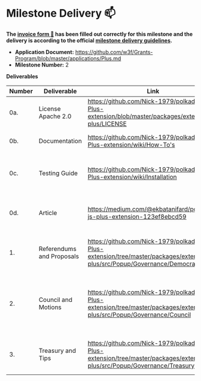 # Milestone Delivery :mailbox:

**The [invoice form :pencil:](https://docs.google.com/forms/d/e/1FAIpQLSfmNYaoCgrxyhzgoKQ0ynQvnNRoTmgApz9NrMp-hd8mhIiO0A/viewform) has been filled out correctly for this milestone and the delivery is according to the official [milestone delivery guidelines](https://github.com/w3f/Grants-Program/blob/master/docs/milestone-deliverables-guidelines.md).**  

* **Application Document:** https://github.com/w3f/Grants-Program/blob/master/applications/Plus.md
* **Milestone Number:** 2


**Deliverables**

| Number | Deliverable | Link | Notes |
| ------------- | ------------- | ------------- |------------- |
| 0a. | License Apache 2.0 |https://github.com/Nick-1979/polkadot-Js-Plus-extension/blob/master/packages/extension-plus/LICENSE | 
| 0b. | Documentation | https://github.com/Nick-1979/polkadot-Js-Plus-extension/wiki/How-To's | Inline docs and wiki are available |
| 0c. | Testing Guide	| https://github.com/Nick-1979/polkadot-Js-Plus-extension/wiki/Installation |  Unit tests and testing on westend blockchain are available|
| 0d. | Article	| https://medium.com/@ekbatanifard/polkadot-js-plus-extension-123ef8ebcd59 |  Includes introduction, motivation, howTos, installation|
| 1. | Referendums and Proposals | https://github.com/Nick-1979/polkadot-Js-Plus-extension/tree/master/packages/extension-plus/src/Popup/Governance/Democracy | To viewe and vote for referendums and second proposals | 
| 2.  | Council and Motions | https://github.com/Nick-1979/polkadot-Js-Plus-extension/tree/master/packages/extension-plus/src/Popup/Governance/Council | To view council information, vote/unvote them, also to view active motions | 
| 3.  | Treasury and Tips | https://github.com/Nick-1979/polkadot-Js-Plus-extension/tree/master/packages/extension-plus/src/Popup/Governance/Treasury | To view/submit treasury proposals and tips | 
